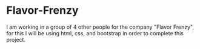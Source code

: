 # Flavor-Frenzy
I am working in a group of 4 other people for the company "Flavor Frenzy", for this I will be using html, css, and bootstrap in order to complete this project.
